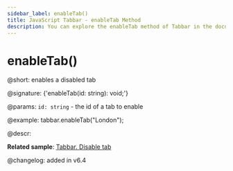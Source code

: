 ```yaml
---
sidebar_label: enableTab()
title: JavaScript Tabbar - enableTab Method 
description: You can explore the enableTab method of Tabbar in the documentation of the DHTMLX JavaScript UI library. Browse developer guides and API reference, try out code examples and live demos, and download a free 30-day evaluation version of DHTMLX Suite 7.
---
```


# enableTab()

@short: enables a disabled tab

@signature: {'enableTab(id: string): void;'}

@params:
`id: string` - the id of a tab to enable

@example:
tabbar.enableTab("London");

@descr:

**Related sample**: [Tabbar. Disable tab](https://snippet.dhtmlx.com/9l3egq3z)

@changelog: added in v6.4

[comment]: # (@relatedapi: tabbar/api/tabbar_disabletab_method.md)

[comment]: # (@related: tabbar/work_with_tabbar.md#enablingdisabling-a-tab)
